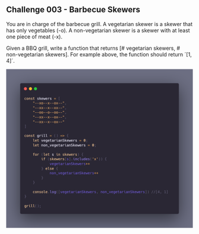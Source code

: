 ## Challenge 003 - Barbecue Skewers
 
You are in charge of the barbecue grill. A vegetarian skewer is a skewer that has only vegetables (-o). A non-vegetarian skewer is a skewer with at least one piece of meat (-x).

Given a BBQ grill, write a function that returns [# vegetarian skewers, # non-vegetarian skewers]. For example above, the function should return ´[1, 4]´.

![screenshot](screenshot.png)